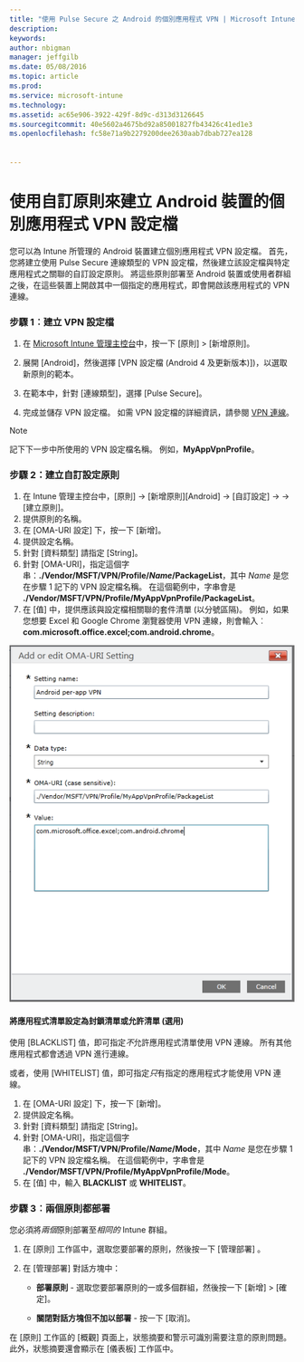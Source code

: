 ```yaml
---
title: "使用 Pulse Secure 之 Android 的個別應用程式 VPN | Microsoft Intune"
description: 
keywords: 
author: nbigman
manager: jeffgilb
ms.date: 05/08/2016
ms.topic: article
ms.prod: 
ms.service: microsoft-intune
ms.technology: 
ms.assetid: ac65e906-3922-429f-8d9c-d313d3126645
ms.sourcegitcommit: 40e5602a4675bd92a85001827fb43426c41ed1e3
ms.openlocfilehash: fc58e71a9b2279200dee2630aab7dbab727ea128


---
```


# 使用自訂原則來建立 Android 裝置的個別應用程式 VPN 設定檔

您可以為 Intune 所管理的 Android 裝置建立個別應用程式 VPN 設定檔。 首先，您將建立使用 Pulse Secure 連線類型的 VPN 設定檔，然後建立該設定檔與特定應用程式之關聯的自訂設定原則。 將這些原則部署至 Android 裝置或使用者群組之後，在這些裝置上開啟其中一個指定的應用程式，即會開啟該應用程式的 VPN 連線。 

### 步驟 1︰建立 VPN 設定檔

1. 在 [Microsoft Intune 管理主控台](https://manage.microsoft.com)中，按一下 [原則] > [新增原則]。
2. 展開 [Android]，然後選擇 [VPN 設定檔 (Android 4 及更新版本)])，以選取新原則的範本。

3. 在範本中，針對 [連線類型]，選擇 [Pulse Secure]。
4. 完成並儲存 VPN 設定檔。 如需 VPN 設定檔的詳細資訊，請參閱 [VPN 連線](vpn-connections-in-microsoft-intune.md)。

> [!NOTE]
記下下一步中所使用的 VPN 設定檔名稱。 例如，**MyAppVpnProfile**。
   
### 步驟 2：建立自訂設定原則
    
   1. 在 Intune 管理主控台中，[原則] -> [新增原則][Android] -> [自訂設定] ->  -> [建立原則]。
   2. 提供原則的名稱。
   3. 在 [OMA-URI 設定] 下，按一下 [新增]。
   4. 提供設定名稱。
   5. 針對 [資料類型] 請指定 [String]。
   6. 針對 [OMA-URI]，指定這個字串：**./Vendor/MSFT/VPN/Profile/*Name*/PackageList**，其中 *Name* 是您在步驟 1 記下的 VPN 設定檔名稱。 在這個範例中，字串會是 **./Vendor/MSFT/VPN/Profile/MyAppVpnProfile/PackageList**。
   7.   在 [值] 中，提供應該與設定檔相關聯的套件清單 (以分號區隔)。  例如，如果您想要 Excel 和 Google Chrome 瀏覽器使用 VPN 連線，則會輸入︰**com.microsoft.office.excel;com.android.chrome**。
  

   ![Android 個別應用程式 VPN 自訂原則範例](..\media\android_per_app_vpn_oma_uri.png) 
#### 將應用程式清單設定為封鎖清單或允許清單 (選用)
使用 [BLACKLIST] 值，即可指定*不*允許應用程式清單使用 VPN 連線。  所有其他應用程式都會透過 VPN 進行連線。

或者，使用 [WHITELIST] 值，即可指定*只*有指定的應用程式才能使用 VPN 連線。
 

1.  在 [OMA-URI 設定] 下，按一下 [新增]。
2.  提供設定名稱。
3.  針對 [資料類型] 請指定 [String]。
4.  針對 [OMA-URI]，指定這個字串：**./Vendor/MSFT/VPN/Profile/*Name*/Mode**，其中 *Name* 是您在步驟 1 記下的 VPN 設定檔名稱。 在這個範例中，字串會是 **./Vendor/MSFT/VPN/Profile/MyAppVpnProfile/Mode**。
5.  在 [值] 中，輸入 **BLACKLIST** 或 **WHITELIST**。 


   
### 步驟 3︰兩個原則都部署

您必須將*兩個*原則部署至*相同的* Intune 群組。

   1.  在 [原則]  工作區中，選取您要部署的原則，然後按一下 [管理部署] 。

2.  在 [管理部署]  對話方塊中：

    -   **部署原則** - 選取您要部署原則的一或多個群組，然後按一下 [新增] &gt; [確定]。

    -   **關閉對話方塊但不加以部署** - 按一下 [取消]。

在 [原則]  工作區的 [概觀]  頁面上，狀態摘要和警示可識別需要注意的原則問題。 此外，狀態摘要還會顯示在 [儀表板] 工作區中。




<!--HONumber=Jul16_HO2-->


